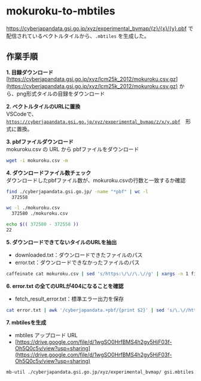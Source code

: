 # mokuroku-to-mbtiles

https://cyberjapandata.gsi.go.jp/xyz/experimental_bvmap/{z}/{x}/{y}.pbf で配信されているベクトルタイルから、`.mbtiles` を生成した。

## 作業手順

**1. 目録ダウンロード**  
[https://cyberjapandata.gsi.go.jp/xyz/lcm25k_2012/mokuroku.csv.gz](https://cyberjapandata.gsi.go.jp/xyz/lcm25k_2012/mokuroku.csv.gz)  から、png形式タイルの目録をダウンロード

**2. ベクトルタイルのURLに置換**  
VSCodeで、[`https://cyberjapandata.gsi.go.jp/xyz/experimental_bvmap/z/x/y.pbf`](https://cyberjapandata.gsi.go.jp/xyz/experimental_bvmap/z/x/y.pbf)　形式に置換。

**3. pbfファイルダウンロード**  
mokuroku.csv の URL から pbfファイルをダウンロード

```bash
wget -i mokuroku.csv -m
```

**4. ダウンロードファイル数チェック**  
ダウンロードしたpbfファイル数が、mokuroku.csvの行数と一致するか確認

```bash
find ./cyberjapandata.gsi.go.jp/ -name "*pbf" | wc -l
  372558

wc -l ./mokuroku.csv
  372580 ./mokuroku.csv

echo $(( 372580 - 372558 ))
22
```

**5. ダウンロードできてないタイルのURLを抽出**  

- downloaded.txt：ダウンロードできたファイルのパス
- error.txt：ダウンロードできなかったファイルのパス

```bash
caffeinate cat mokuroku.csv | sed 's/https:\/\//\.\//g' | xargs -n 1 find 1> downloaded.txt 2> error.txt &
```

**6. error.txt の全てのURLが404になることを確認**  

- fetch_result_error.txt：標準エラー出力を保存

```bash
cat error.txt | awk '/cyberjapandata.+pbf/{print $2}' | sed 's/\.\//https:\/\//g' | sed 's/:$//g' | xargs -n 1 wget 2> fetch_result_error.txt
```

**7. mbtilesを生成**  

- mbtiles アップロード URL
- [https://drive.google.com/file/d/1wgSO0HrfBMS4h2gy5HjF03f-Oh5Q0c5y/view?usp=sharing](https://drive.google.com/file/d/1wgSO0HrfBMS4h2gy5HjF03f-Oh5Q0c5y/view?usp=sharing)

```bash
mb-util ./cyberjapandata.gsi.go.jp/xyz/experimental_bvmap/ gsi.mbtiles --image_format=pbf &
```
